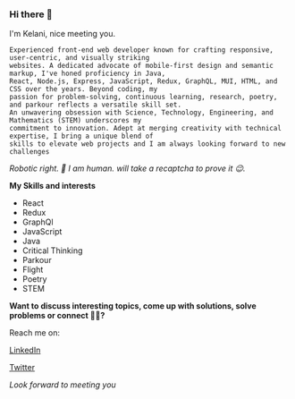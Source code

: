 ### Hi there 👋
I'm Kelani, nice meeting you.

``` 
Experienced front-end web developer known for crafting responsive, user-centric, and visually striking
websites. A dedicated advocate of mobile-first design and semantic markup, I've honed proficiency in Java,
React, Node.js, Express, JavaScript, Redux, GraphQL, MUI, HTML, and CSS over the years. Beyond coding, my
passion for problem-solving, continuous learning, research, poetry, and parkour reflects a versatile skill set.
An unwavering obsession with Science, Technology, Engineering, and Mathematics (STEM) underscores my
commitment to innovation. Adept at merging creativity with technical expertise, I bring a unique blend of
skills to elevate web projects and I am always looking forward to new challenges
```

*Robotic right. 🤫 I am human. will take a recaptcha to prove it 😉.* 

**My Skills and interests**
- React
- Redux
- GraphQl
- JavaScript
- Java
- Critical Thinking
- Parkour
- Flight
- Poetry
- STEM

**Want to discuss interesting topics, come up with solutions, solve problems or connect 🤷‍♂️?**

Reach me on:

[LinkedIn](https://www.linkedin.com/in/kelani-aliyu/)          

[Twitter](https://twitter.com/kelani_aliyu)

*Look forward to meeting you*
